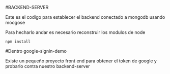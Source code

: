 #BACKEND-SERVER

Este es el codigo para establecer el backend conectado a mongodb usando moogose

Para hecharlo andar es necesario reconstruir los modulos de node

```
npm install
```
#Dentro google-signin-demo 

Existe un pequeño proyecto front end para obtener el token de google y probarlo
contra nuestro backend-server


